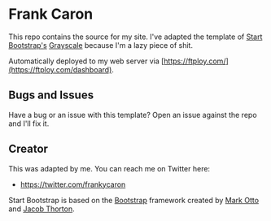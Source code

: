 
# Frank Caron

This repo contains the source for my site. I've adapted the template of [Start Bootstrap's](http://startbootstrap.com/) [Grayscale](http://startbootstrap.com/template-overviews/grayscale/) because I'm a lazy piece of shit.

Automatically deployed to my web server via [https://ftploy.com/](https://ftploy.com/dashboard).

## Bugs and Issues

Have a bug or an issue with this template? Open an issue against the repo and I'll fix it.

## Creator

This was adapted by me. You can reach me on Twitter here:

* https://twitter.com/frankycaron

Start Bootstrap is based on the [Bootstrap](http://getbootstrap.com/) framework created by [Mark Otto](https://twitter.com/mdo) and [Jacob Thorton](https://twitter.com/fat).
